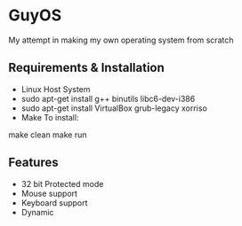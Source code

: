 # GuyOS
My attempt in making my own operating system from scratch

## Requirements & Installation
* Linux Host System
* sudo apt-get install g++ binutils libc6-dev-i386
* sudo apt-get install VirtualBox grub-legacy xorriso
* Make
To install:

make clean
make run

## Features
* 32 bit Protected mode
* Mouse support
* Keyboard support
* Dynamic

